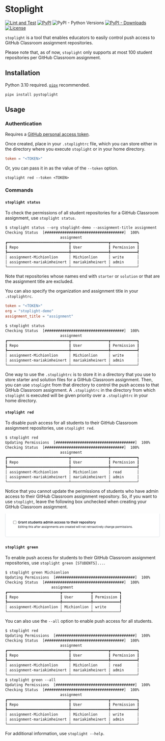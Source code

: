 # Stoplight

[![Lint and Test](https://github.com/mariakimheinert/stoplight/actions/workflows/main.yml/badge.svg?branch=main)](https://github.com/mariakimheinert/stoplight/actions/workflows/main.yml)
[![PyPI](https://img.shields.io/pypi/v/pystoplight)](https://pypi.org/project/pystoplight)
![PyPI - Python Versions](https://img.shields.io/pypi/pyversions/pystoplight)
[![PyPI - Downloads](https://img.shields.io/pypi/dm/pystoplight)](https://pypi.org/project/pystoplight/#files)
[![License](https://img.shields.io/github/license/mariakimheinert/stoplight)](https://github.com/mariakimheinert/stoplight/blob/master/LICENSE)

`stoplight` is a tool that enables educators to easily control push access to GitHub Classroom assignment repositories.

Please note that, as of now, `stoplight` only supports at most 100 student repositories per GitHub Classroom assignment.

## Installation

Python 3.10 required. [`pipx`](https://pypa.github.io/pipx/) recommended.

```console
pipx install pystoplight
```

## Usage

### Authentication

Requires a [GitHub personal access token](https://docs.github.com/en/authentication/keeping-your-account-and-data-secure/creating-a-personal-access-token).

Once created, place in your `.stoplightrc` file, which you can store either in the directory where you execute `stoplight` or in your home directory.

```toml
token = "<TOKEN>"
```

Or, you can pass it in as the value of the `--token` option.

```console
stoplight red --token <TOKEN>
```

### Commands

#### `stoplight status`

To check the permissions of all student repositories for a GitHub Classroom assignment, use `stoplight status`.

```console
$ stoplight status --org stoplight-demo --assignment-title assignment
Checking Status  [####################################]  100%
                         assignment                          
┏━━━━━━━━━━━━━━━━━━━━━━━━━━━━┳━━━━━━━━━━━━━━━━━┳━━━━━━━━━━━━┓
┃ Repo                       ┃ User            ┃ Permission ┃
┡━━━━━━━━━━━━━━━━━━━━━━━━━━━━╇━━━━━━━━━━━━━━━━━╇━━━━━━━━━━━━┩
│ assignment-Michionlion     │ Michionlion     │ write      │
│ assignment-mariakimheinert │ mariakimheinert │ admin      │
└────────────────────────────┴─────────────────┴────────────┘
```

Note that repositories whose names end with `starter` or `solution` or that are the assignment title are excluded.

You can also specify the organization and assignment title in your `.stoplightrc`.

```toml
token = "<TOKEN>"
org = "stoplight-demo"
assignment_title = "assignment"
```

```console
$ stoplight status
Checking Status  [####################################]  100%
                         assignment                          
┏━━━━━━━━━━━━━━━━━━━━━━━━━━━━┳━━━━━━━━━━━━━━━━━┳━━━━━━━━━━━━┓
┃ Repo                       ┃ User            ┃ Permission ┃
┡━━━━━━━━━━━━━━━━━━━━━━━━━━━━╇━━━━━━━━━━━━━━━━━╇━━━━━━━━━━━━┩
│ assignment-Michionlion     │ Michionlion     │ write      │
│ assignment-mariakimheinert │ mariakimheinert │ admin      │
└────────────────────────────┴─────────────────┴────────────┘
```

One way to use the `.stoplightrc` is to store it in a directory that you use to store starter and solution files for a GitHub Classroom assignment. Then, you can use `stoplight` from that directory to control the push access to that GitHub Classroom assignment. A `.stoplightrc` in the directory from which `stoplight` is executed will be given priority over a `.stoplightrc` in your home directory.

#### `stoplight red`

To disable push access for all students to their GitHub Classroom assignment repositories, use `stoplight red`.

```console
$ stoplight red
Updating Permissions  [####################################]  100%
Checking Status  [####################################]  100%
                         assignment                          
┏━━━━━━━━━━━━━━━━━━━━━━━━━━━━┳━━━━━━━━━━━━━━━━━┳━━━━━━━━━━━━┓
┃ Repo                       ┃ User            ┃ Permission ┃
┡━━━━━━━━━━━━━━━━━━━━━━━━━━━━╇━━━━━━━━━━━━━━━━━╇━━━━━━━━━━━━┩
│ assignment-Michionlion     │ Michionlion     │ read       │
│ assignment-mariakimheinert │ mariakimheinert │ admin      │
└────────────────────────────┴─────────────────┴────────────┘
```

Notice that you cannot update the permissions of students who have admin access to their GitHub Classroom assignment repository. So, if you want to use `stoplight`, leave the following box unchecked when creating your GitHub Classroom assignment.

![Setting](.github/admin-access.png)

#### `stoplight green`

To enable push access for students to their GitHub Classroom assignment repositories, use `stoplight green [STUDENTS]...`.

```console
$ stoplight green Michionlion
Updating Permissions  [####################################]  100%
Checking Status  [####################################]  100%
                     assignment                      
┏━━━━━━━━━━━━━━━━━━━━━━━━┳━━━━━━━━━━━━━┳━━━━━━━━━━━━┓
┃ Repo                   ┃ User        ┃ Permission ┃
┡━━━━━━━━━━━━━━━━━━━━━━━━╇━━━━━━━━━━━━━╇━━━━━━━━━━━━┩
│ assignment-Michionlion │ Michionlion │ write      │
└────────────────────────┴─────────────┴────────────┘
```

You can also use the `--all` option to enable push access for all students.

```console
$ stoplight red
Updating Permissions  [####################################]  100%
Checking Status  [####################################]  100%
                         assignment                          
┏━━━━━━━━━━━━━━━━━━━━━━━━━━━━┳━━━━━━━━━━━━━━━━━┳━━━━━━━━━━━━┓
┃ Repo                       ┃ User            ┃ Permission ┃
┡━━━━━━━━━━━━━━━━━━━━━━━━━━━━╇━━━━━━━━━━━━━━━━━╇━━━━━━━━━━━━┩
│ assignment-Michionlion     │ Michionlion     │ read       │
│ assignment-mariakimheinert │ mariakimheinert │ admin      │
└────────────────────────────┴─────────────────┴────────────┘
$ stoplight green --all
Updating Permissions  [####################################]  100%
Checking Status  [####################################]  100%
                         assignment                          
┏━━━━━━━━━━━━━━━━━━━━━━━━━━━━┳━━━━━━━━━━━━━━━━━┳━━━━━━━━━━━━┓
┃ Repo                       ┃ User            ┃ Permission ┃
┡━━━━━━━━━━━━━━━━━━━━━━━━━━━━╇━━━━━━━━━━━━━━━━━╇━━━━━━━━━━━━┩
│ assignment-Michionlion     │ Michionlion     │ write      │
│ assignment-mariakimheinert │ mariakimheinert │ admin      │
└────────────────────────────┴─────────────────┴────────────┘
```

For additional information, use `stoplight --help`.
